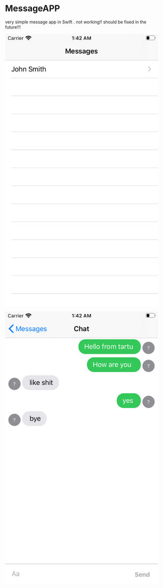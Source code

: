 # MessageAPP
very simple message app in Swift .
 not working!!
 should be fixed in the future!!!
 
 ![](https://github.com/IsmayilOfficial/MessageAPP/blob/master/Simulator%20Screen%20Shot%20-%20iPhone%20SE%20(2nd%20generation)%20-%202020-06-23%20at%2001.42.12.png)
 
  ![](https://github.com/IsmayilOfficial/MessageAPP/blob/master/Simulator%20Screen%20Shot%20-%20iPhone%20SE%20(2nd%20generation)%20-%202020-06-23%20at%2001.42.14.png)
